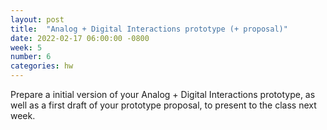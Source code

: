 ```yaml
---
layout: post
title:  "Analog + Digital Interactions prototype (+ proposal)"
date: 2022-02-17 06:00:00 -0800
week: 5
number: 6
categories: hw
---
```


Prepare a initial version of your Analog + Digital Interactions prototype, as well as a first draft of your prototype proposal, to present to the class next week.
